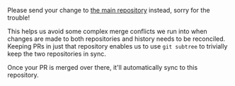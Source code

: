 Please send your change to [the main repository](https://github.com/hexops/mach/tree/main/libs/dusk) instead, sorry for the trouble!

This helps us avoid some complex merge conflicts we run into when changes are made to both repositories and history needs to be reconciled. Keeping PRs in just that repository enables us to use `git subtree` to trivially keep the two repositories in sync.

Once your PR is merged over there, it'll automatically sync to this repository.
